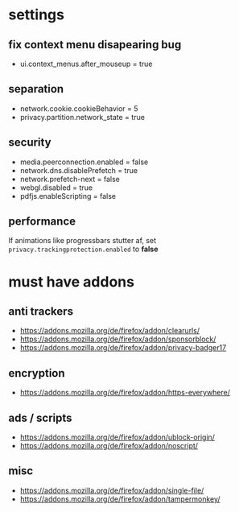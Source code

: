 # settings

## fix context menu disapearing bug

- ui.context_menus.after_mouseup = true

## separation

- network.cookie.cookieBehavior = 5
- privacy.partition.network_state = true

## security

- media.peerconnection.enabled = false
- network.dns.disablePrefetch = true
- network.prefetch-next = false
- webgl.disabled = true
- pdfjs.enableScripting = false

## performance

If animations like progressbars stutter af, set `privacy.trackingprotection.enabled` to **false**

# must have addons

## anti trackers
- https://addons.mozilla.org/de/firefox/addon/clearurls/
- https://addons.mozilla.org/de/firefox/addon/sponsorblock/
- https://addons.mozilla.org/de/firefox/addon/privacy-badger17

## encryption

- https://addons.mozilla.org/de/firefox/addon/https-everywhere/

## ads / scripts

- https://addons.mozilla.org/de/firefox/addon/ublock-origin/
- https://addons.mozilla.org/de/firefox/addon/noscript/

## misc

- https://addons.mozilla.org/de/firefox/addon/single-file/
- https://addons.mozilla.org/de/firefox/addon/tampermonkey/
